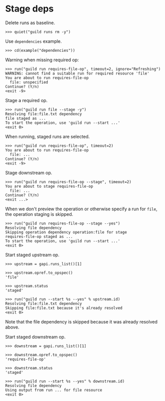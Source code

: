 # Stage deps

Delete runs as baseline.

    >>> quiet("guild runs rm -y")

Use `dependencies` example.

    >>> cd(example("dependencies"))

Warning when missing required op:

    >>> run("guild run requires-file-op", timeout=2, ignore="Refreshing")
    WARNING: cannot find a suitable run for required resource 'file'
    You are about to run requires-file-op
      file: unspecified
    Continue? (Y/n)
    <exit -9>

Stage a required op.

    >>> run("guild run file --stage -y")
    Resolving file:file.txt dependency
    file staged as ...
    To start the operation, use 'guild run --start ...'
    <exit 0>

When running, staged runs are selected.

    >>> run("guild run requires-file-op", timeout=2)
    You are about to run requires-file-op
      file: ...
    Continue? (Y/n)
    <exit -9>

Stage downstream op.

    >>> run("guild run requires-file-op --stage", timeout=2)
    You are about to stage requires-file-op
      file: ...
    Continue? (Y/n)
    <exit ...>

When we don't preview the operation or otherwise specify a run for
`file`, the operation staging is skipped.

    >>> run("guild run requires-file-op --stage --yes")
    Resolving file dependency
    Skipping operation dependency operation:file for stage
    requires-file-op staged as ...
    To start the operation, use 'guild run --start ...'
    <exit 0>

Start staged upstream op.

    >>> upstream = gapi.runs_list()[1]

    >>> upstream.opref.to_opspec()
    'file'

    >>> upstream.status
    'staged'

    >>> run("guild run --start %s --yes" % upstream.id)
    Resolving file:file.txt dependency
    Skipping file:file.txt because it's already resolved
    <exit 0>

Note that the file dependency is skipped because it was already
resolved above.

Start staged downstream op.

    >>> downstream = gapi.runs_list()[1]

    >>> downstream.opref.to_opspec()
    'requires-file-op'

    >>> downstream.status
    'staged'

    >>> run("guild run --start %s --yes" % downstream.id)
    Resolving file dependency
    Using output from run ... for file resource
    <exit 0>
